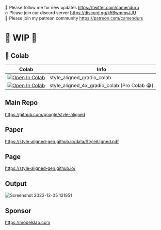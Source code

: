 🐣 Please follow me for new updates https://twitter.com/camenduru <br />
🔥 Please join our discord server https://discord.gg/k5BwmmvJJU <br />
🥳 Please join my patreon community https://patreon.com/camenduru <br />

# 🚦 WIP 🚦

## 🦒 Colab

| Colab | Info
| --- | --- |
[![Open In Colab](https://colab.research.google.com/assets/colab-badge.svg)](https://colab.research.google.com/github/camenduru/style-aligned-colab/blob/main/style_aligned_gradio_colab.ipynb) | style_aligned_gradio_colab
[![Open In Colab](https://colab.research.google.com/assets/colab-badge.svg)](https://colab.research.google.com/github/camenduru/style-aligned-colab/blob/main/style_aligned_4x_gradio_colab.ipynb) | style_aligned_4x_gradio_colab (Pro Colab 😭)

## Main Repo
https://github.com/google/style-aligned

## Paper
https://style-aligned-gen.github.io/data/StyleAligned.pdf

## Page
https://style-aligned-gen.github.io/

## Output
![Screenshot 2023-12-05 131951](https://github.com/camenduru/style-aligned-colab/assets/54370274/bc1cbd34-63e1-47ca-965f-8d53bc91ce1b)

## Sponsor
https://modelslab.com
